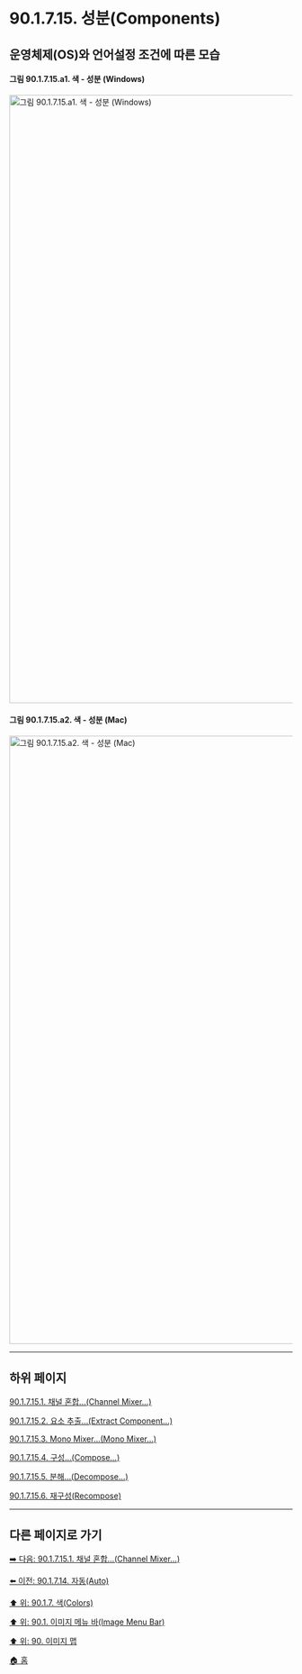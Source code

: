 # 90.1.7.15. 성분(Components)
## 운영체제(OS)와 언어설정 조건에 따른 모습
#### 그림 90.1.7.15.a1. 색 - 성분 (Windows)
<img width="1080" alt="그림 90.1.7.15.a1. 색 - 성분 (Windows)" environment="MacOS:Sonoma 14.2.1 GIMP 2.10.36" src="https://github.com/wonder13662/gimp/assets/15767104/0be3ba66-ce2d-48d0-acd2-8011468b4a38">

#### 그림 90.1.7.15.a2. 색 - 성분 (Mac)
<img width="1080" alt="그림 90.1.7.15.a2. 색 - 성분 (Mac)" environment="MacOS:Sonoma 14.2.1 GIMP 2.10.36" src="https://github.com/wonder13662/gimp/assets/15767104/3f9548ea-ff17-47c7-9560-f52611a04c08">

***

## 하위 페이지

[90.1.7.15.1. 채널 혼합…(Channel Mixer…)](./90-01-07-15-01-channel_mixer.md)

[90.1.7.15.2. 요소 추출…(Extract Component…)](./90-01-07-15-02-extract_component.md)

[90.1.7.15.3. Mono Mixer…(Mono Mixer…)](./90-01-07-15-03-mono_mixer.md)

[90.1.7.15.4. 구성…(Compose…)](./90-01-07-15-04-compose.md)

[90.1.7.15.5. 분해…(Decompose…)](./90-01-07-15-05-decompose.md)

[90.1.7.15.6. 재구성(Recompose)](./90-01-07-15-06-recompose.md)

***

## 다른 페이지로 가기

[➡️ 다음: 90.1.7.15.1. 채널 혼합…(Channel Mixer…)](./90-01-07-15-01-channel_mixer.md)

[⬅️ 이전: 90.1.7.14. 자동(Auto)](./90-01-07-14-00-auto.md)

[⬆️ 위: 90.1.7. 색(Colors)](./90-01-07-00-colors.md)

[⬆️ 위: 90.1. 이미지 메뉴 바(Image Menu Bar)](./90-01-00-image-menu-bar.md)

[⬆️ 위: 90. 이미지 맵](./90-00-image-map.md)

[🏠 홈](./00-home.md)